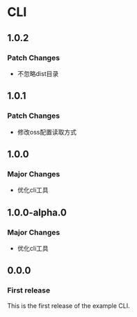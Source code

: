 # CLI

## 1.0.2

### Patch Changes

- 不忽略dist目录

## 1.0.1

### Patch Changes

- 修改oss配置读取方式

## 1.0.0

### Major Changes

- 优化cli工具

## 1.0.0-alpha.0

### Major Changes

- 优化cli工具

## 0.0.0

### First release

This is the first release of the example CLI.
